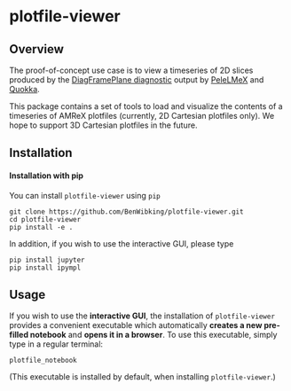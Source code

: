# plotfile-viewer

## Overview

The proof-of-concept use case is to view a timeseries of 2D slices
produced by the [DiagFramePlane diagnostic](https://github.com/AMReX-Combustion/PelePhysics/blob/development/Source/Utility/Diagnostics/DiagFramePlane.cpp) output by [PeleLMeX](https://amrex-combustion.github.io/PeleLMeX/manual/html/LMeXControls.html#run-time-diagnostics) and [Quokka](https://quokka-astro.github.io/quokka/insitu_analysis.html#d-slices).

This package contains a set of tools to load and visualize the
contents of a timeseries of AMReX plotfiles (currently, 2D Cartesian plotfiles only).
We hope to support 3D Cartesian plotfiles in the future.

## Installation

#### Installation with pip

You can install `plotfile-viewer` using `pip`
```
git clone https://github.com/BenWibking/plotfile-viewer.git
cd plotfile-viewer
pip install -e .
```
In addition, if you wish to use the interactive GUI, please type
```
pip install jupyter
pip install ipympl
```

## Usage

If you wish to use the **interactive GUI**, the installation of
`plotfile-viewer` provides a convenient executable which automatically
**creates a new pre-filled notebook** and **opens it in a
browser**. To use this executable, simply type in a regular terminal:

`plotfile_notebook`

(This executable is installed by default, when installing `plotfile-viewer`.)
